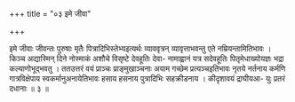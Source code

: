+++
title = "०३ इमे जीवा"

+++

इमे जीवाः जीवन्तः पुरुषाः मृतैः पित्रादिभिस्तेभ्यइत्यर्थः व्याववृत्रन् व्यावृत्ताभवन्तु एते नम्रियन्तामितिभावः । किञ्च अद्यास्मिन् दिने नोस्माकं अशौचे विसृष्टे देवहूतिः देवा- नामाह्वानं यत्र सदेवहूतिः पितृमेधाख्योयज्ञः भद्रा कल्याणोभूद्भवतु । ततउत्तरं वयं प्राञ्चः प्राङ्मुखाञ्चनाः अयाम गच्छेम प्रत्यञ्चइतिभावः नृतये नर्तनाय कर्मणि गात्रविक्षेपाय स्वकर्मानुअनायेतिभावः हसाय हसनाय पुत्रादिभिः सहक्रीडनाय । कीदृशावयं द्राघीयआ- युः प्रतरं दधानाः ॥ ३ ॥